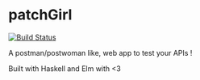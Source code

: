 # patchGirl

[![Build Status](https://travis-ci.com/matsumonkie/apiTester.svg?branch=master)](https://travis-ci.com/matsumonkie/patchGirl)

A postman/postwoman like, web app to test your APIs !

Built with Haskell and Elm with <3
